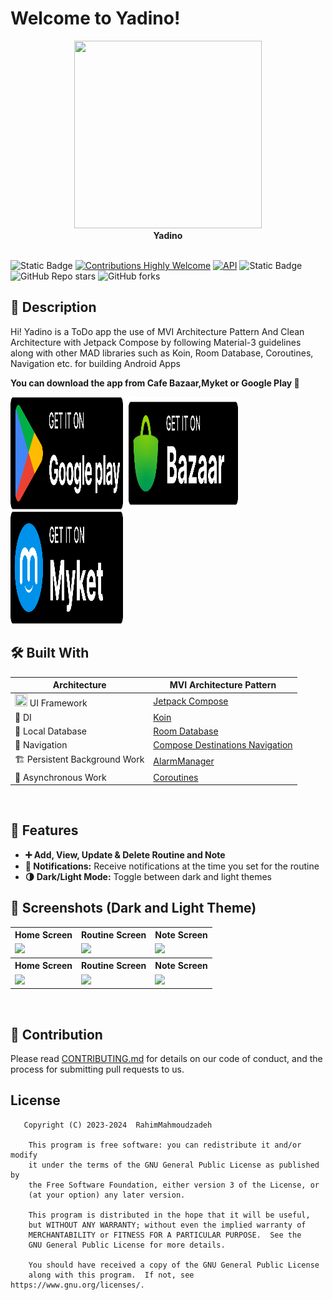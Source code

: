 # Welcome to Yadino!
<div align="center">
  <image height= "300" width ="300" src="asset/logo.png"/></image>
  <br>
  <strong>Yadino</strong>
</div>
<br>

![Static Badge](https://img.shields.io/badge/License-GPL--3.0-brightgreen)
[![Contributions Highly Welcome](https://img.shields.io/badge/contributions-welcome-brightgreen.svg?style=flat)](https://github.com/RahimMahmoudzadeh/Yadino/issues)
<a href="https://android-arsenal.com/api?level=26"><img alt="API" src="https://img.shields.io/badge/API-26%2B-brightgreen.svg?style=flat"/></a>
<img alt="Static Badge" src="https://img.shields.io/badge/GitHub-RahimMahmoudzadeh-%60Z%60?logo=github&color=blue&link=https%3A%2F%2Fgithub.com%2FRahimMahmoudzadeh">
![GitHub Repo stars](https://img.shields.io/github/stars/RahimMahmoudzadeh/Yadino)
![GitHub forks](https://img.shields.io/github/forks/RahimMahmoudzadeh/Yadino)

## 📜 Description
Hi! Yadino is a ToDo app the use of MVI Architecture Pattern And Clean Architecture with Jetpack Compose by following Material-3 guidelines along with other MAD libraries such as Koin, Room Database, Coroutines, Navigation etc. for building Android Apps

**You can download the app from Cafe Bazaar,Myket or Google Play 🚀** <br>

<a href='https://play.google.com/store/apps/details?id=com.rahim.yadino&hl=en'><img height="180" width="180" alt='Get it on Google Play' src='asset/googleplay.png'/></a>
<a href='https://cafebazaar.ir/app/com.rahim.yadino'><img height="180" width="180" alt='Get it on Bazaar' src="asset/cafebazzar.png"/></a>
<a href='https://myket.ir/app/com.rahim.yadino'><img height="180" width="180" alt='Get it on Myket' src="asset/myket.png"/></a>

## 🛠 Built With
|  Architecture   |MVI Architecture Pattern |
|----------------   |------------------------------    |
| <img height="20" width="20" src="https://3.bp.blogspot.com/-VVp3WvJvl84/X0Vu6EjYqDI/AAAAAAAAPjU/ZOMKiUlgfg8ok8DY8Hc-ocOvGdB0z86AgCLcBGAsYHQ/s1600/jetpack%2Bcompose%2Bicon_RGB.png">    UI Framework  | [Jetpack Compose](https://www.jetbrains.com/lp/compose-multiplatform/)         |                        |
| 💉 DI                | [Koin](https://insert-koin.io/)                        |             |
| :floppy_disk: Local Database      | [Room Database](https://developer.android.com/topic/libraries/architecture/room)                   |
| :compass: Navigation       | [Compose Destinations Navigation](https://developer.android.com/jetpack/compose/navigation) |
| :building_construction: Persistent Background Work  | [AlarmManager](https://developer.android.com/reference/android/app/AlarmManager) |
| :thread: Asynchronous Work     | [Coroutines](https://kotlinlang.org/docs/reference/coroutines-overview.html)|
<br>

## 🚀 Features
- **➕ Add, View, Update & Delete Routine and Note**
- **🔔 Notifications:** Receive notifications at the time you set for the routine
- **🌗 Dark/Light Mode:** Toggle between dark and light themes

## :iphone: Screenshots (Dark and Light Theme)
<table style="width:100%">
  <tr>
    <th>Home Screen</th>
    <th>Routine Screen</th>
    <th>Note Screen</th>
  </tr>
  <tr>
    <td><img src = "asset/home_light.png" width=240/></td>
    <td><img src = "asset/routine_light.png" width=240/></td>
    <td><img src = "asset/note_light.png" width=240/></td>
  </tr>
    <tr>
    <th>Home Screen</th>
    <th>Routine Screen</th>
    <th>Note Screen</th>
  </tr>
  <tr>
    <td><img src = "asset/home_dark.png" width=240/></td>
    <td><img src = "asset/routine_dark.png" width=240/></td>
    <td><img src = "asset/note_dark.png" width=240/></td>
  </tr>
</table>
<br>

## 🤝 Contribution
Please read [CONTRIBUTING.md](CONTRIBUTING.md) for details on our code of conduct, and the process for submitting pull requests to us.

## License

```
   Copyright (C) 2023-2024  RahimMahmoudzadeh

    This program is free software: you can redistribute it and/or modify
    it under the terms of the GNU General Public License as published by
    the Free Software Foundation, either version 3 of the License, or
    (at your option) any later version.

    This program is distributed in the hope that it will be useful,
    but WITHOUT ANY WARRANTY; without even the implied warranty of
    MERCHANTABILITY or FITNESS FOR A PARTICULAR PURPOSE.  See the
    GNU General Public License for more details.

    You should have received a copy of the GNU General Public License
    along with this program.  If not, see https://www.gnu.org/licenses/.
```
